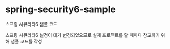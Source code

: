 # spring-security6-sample
스프링 시큐리티6 샘플 코드

스프링 시큐리티6 설정이 대거 변경되었으므로
실제 프로젝트를 할 때마다 참고하기 위해 샘플 코드를 작성
